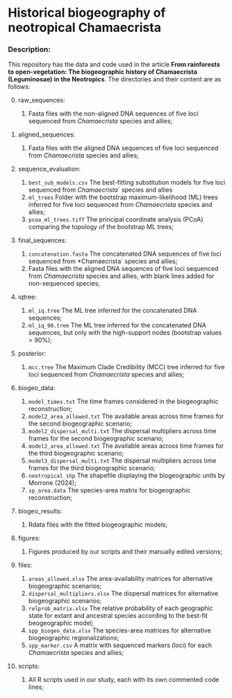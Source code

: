 # Historical biogeography of neotropical Chamaecrista

### Description:
This repository has the data and code used in the article **From rainforests to open-vegetation: The biogeographic history of Chamaecrista (Leguminosae) in the Neotropics**.
The directories and their content are as follows: 

0. raw_sequences: 
    1. Fasta files with the non-aligned DNA sequences of five loci sequenced from *Chamaecrista* species and allies;

1. aligned_sequences: 
    1. Fasta files with the aligned DNA sequences of five loci sequenced from *Chamaecrista* species and allies;
    
2. sequence_evaluation: 
    1. `best_sub_models.csv` The best-fitting substitution models for five loci sequenced from *Chamaecrista*` species and allies
    2. `ml_trees` Folder with the bootstrap maximum-likelihood (ML) trees inferred for five loci sequenced from *Chamaecrista* species and allies;
    3. `pcoa_ml_trees.tiff` The principal coordinate analysis (PCoA) comparing the topology of the bootstrap ML trees;

3. final_sequences:
    1. `concatenation.fasta` The concatenated DNA sequences of five loci sequenced from *Chamaecrista` species and allies;
    2. Fasta files with the aligned DNA sequences of five loci sequenced from *Chamaecrista* species and allies, with blank lines added for non-sequenced species;
    
4. iqtree:
    1. `ml_iq.tree` The ML tree inferred for the concatenated DNA sequences;
    2. `ml_iq_90.tree` The ML tree inferred for the concatenated DNA sequences, but only with the high-support nodes (bootstrap values > 90%);

5. posterior:
    1. `mcc.tree` The Maximum Clade Credibility (MCC) tree inferred for five loci sequenced from *Chamaecrista* species and allies;
    
6. biogeo_data:
    1. `model_times.txt` The time frames considered in the biogeographic reconstruction;
    2. `model2_area_allowed.txt` The available areas across time frames for the second biogeographic scenario;
    3. `model2_dispersal_multi.txt` The dispersal multipliers across time frames for the second biogeographic scenario;
    4. `model2_area_allowed.txt` The available areas across time frames for the third biogeographic scenario;
    5. `model3_dispersal_multi.txt` The dispersal multipliers across time frames for the third biogeographic scenario;
    6. `neotropical_shp` The shapefile displaying the biogeographic units by Morrone (2024);
    7. `sp_area.data` The species-area matrix for biogeographic reconstruction;
    
7. biogeo_results:
    1. Rdata files with the fitted biogeographic models;
    
8. figures:
    1. Figures produced by our scripts and their manually edited versions;

9. files:
    1. `areas_allowed.xlsx` The area-availability matrices for alternative biogeographic scenarios;
    2. `dispersal_multipliers.xlsx` The dispersal matrices for alternative biogeographic scenarios;
    3. `relprob_matrix.xlsx` The relative probability of each geographic state for extant and ancestral species according to the best-fit beogeographic model;
    4. `spp_biogeo_data.xlsx` The species-area matrices for alternative biogeographic regionalizations;
    5. `spp_marker.csv` A matrix with sequenced markers (loci) for each *Chamaecrista* species and allies;
    
10. scripts:
    1. All R scripts used in our study, each with its own commented code lines;
    
    